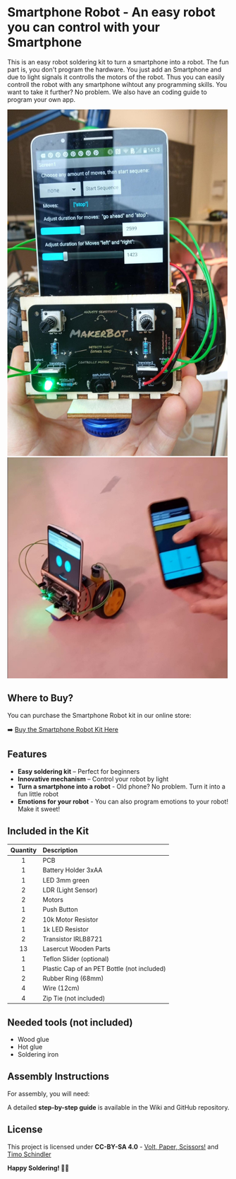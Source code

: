 # Smartphone Robot - An easy robot you can control with your Smartphone

This is an easy robot soldering kit to turn a smartphone into a robot. The fun part is, you don't program the hardware. You just add an Smartphone and due to light signals it controlls the motors of the robot. Thus you can easily controll the robot with any smartphone wihtout any programming skills. You want to take it further? No problem. We also have an coding guide to program your own app.

<img src="images/thumbnail.jpg" width=500px alt="Smartphone Robot">

<img src="images/smartphone-robot1.jpg" width=500px alt="Smartphone Robot">

## Where to Buy?
You can purchase the Smartphone Robot kit in our online store:

➡️ [Buy the Smartphone Robot Kit Here]()

## Features
- **Easy soldering kit** – Perfect for beginners
- **Innovative mechanism** – Control your robot by light
- **Turn a smartphone into a robot** - Old phone? No problem. Turn it into a fun little robot
- **Emotions for your robot** - You can also program emotions to your robot! Make it sweet!

## Included in the Kit
| Quantity  | Description 									|
|:---------:|:----------------------------------------------|
| 1 		| PCB 											|
| 1 		| Battery Holder 3xAA 							|
| 1 		| LED 3mm green 								|
| 2 		| LDR (Light Sensor) 							|
| 2 		| Motors 										|
| 1 		| Push Button 									|
| 2 		| 10k Motor Resistor 							|
| 1 		| 1k LED Resistor 								|
| 2 		| Transistor IRLB8721 							|
| 13 		| Lasercut Wooden Parts 						|
| 1 		| Teflon Slider (optional) 						|
| 1 		| Plastic Cap of an PET Bottle (not included) 	|
| 2			| Rubber Ring (68mm) 							|
| 4			| Wire (12cm)									|
| 4			| Zip Tie (not included)						|

## Needed tools (not included)
- Wood glue
- Hot glue
- Soldering iron


## Assembly Instructions
For assembly, you will need:

A detailed **step-by-step guide** is available in the Wiki and GitHub repository.

## License
This project is licensed under **CC-BY-SA 4.0** - [Volt, Paper, Scissors!](https://www.voltpaperscissors.com/) and [Timo Schindler](https://shop.blinkyparts.com)



**Happy Soldering! 🚀🥚**

